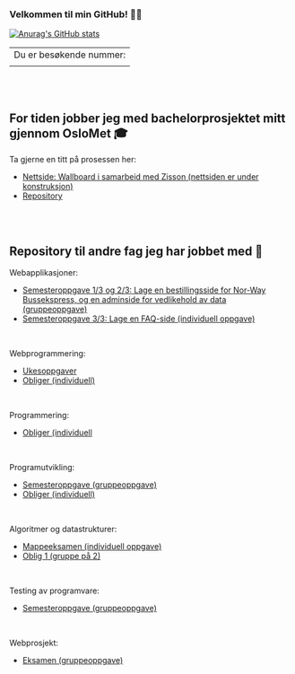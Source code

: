 ### Velkommen til min GitHub!  🌱✨

<!--
**martineea/martineea** is a ✨ _special_ ✨ repository because its `README.md` (this file) appears on your GitHub profile.

Here are some ideas to get you started:

- 🔭 I’m currently working on ...
- 🌱 I’m currently learning ...
- 👯 I’m looking to collaborate on ...
- 🤔 I’m looking for help with ...
- 💬 Ask me about ...
- 📫 How to reach me: ...
- 😄 Pronouns: ...
- ⚡ Fun fact: ...
-->


[![Anurag's GitHub stats](https://github-readme-stats.vercel.app/api/top-langs/?username=martineea&layout=compact&theme=dracula)](https://github.com/anuraghazra/github-readme-stats)

<table>
  <tr>
    <td>Du er besøkende nummer: </td>
  </tr>
    <tr>
    <td><img src="https://profile-counter.glitch.me/martineea/count.svg" alt="" /></td>
  </tr>
</table>

</br></br>

## For tiden jobber jeg med bachelorprosjektet mitt gjennom OsloMet 🎓 </br>
Ta gjerne en titt på prosessen her:
- [Nettside: Wallboard i samarbeid med Zisson (nettsiden er under konstruksjon)](https://bachelorgruppe32.github.io/#)
- [Repository](https://github.com/bachelorgruppe32/bachelorgruppe32.github.io)

</br></br>

## Repository til andre fag jeg har jobbet med 🤖 </br>

Webapplikasjoner:
- [Semesteroppgave 1/3 og 2/3: Lage en bestillingsside for Nor-Way Bussekspress, og en adminside for vedlikehold av data (gruppeoppgave)](https://github.com/martineea/WebapplikasjonerOppgave1-master/)
- [Semesteroppgave 3/3: Lage en FAQ-side (individuell oppgave)](https://github.com/martineea/Webapplikasjoner_3Individuell/)

</br>

Webprogrammering:
- [Ukesoppgaver](https://github.com/martineea/Webprogrammering_ukesoppgaver/)
- [Obliger (individuell)](https://github.com/martineea/Webprogrammering_obliger/)

</br>

Programmering:
- [Obliger (individuell](https://github.com/martineea/Programmering_obliger/)

</br>

Programutvikling:
- [Semesteroppgave (gruppeoppgave)](https://github.com/martineea/Programutvikling-Semesteroppgave-master/)
- [Obliger (individuell)](https://github.com/martineea/Programutvikling_obliger/)

</br>

Algoritmer og datastrukturer:
- [Mappeeksamen (individuell oppgave)](https://github.com/martineea/Mappeeksamen_AlgDat/)
- [Oblig 1 (gruppe på 2)](https://github.com/martineea/AlgDat_Oblig1/)

</br>

Testing av programvare:
- [Semesteroppgave (gruppeoppgave)](https://github.com/martineea/Testing-av-programvare-master/)

</br>

Webprosjekt:
- [Eksamen (gruppeoppgave)](https://github.com/martineea/Webprosjekt_Eksamen/)

</br>




<!--[![Anurag's GitHub stats](https://github-readme-stats.vercel.app/api?username=martineea&show_icons=true&theme=dracula)](https://github.com/anuraghazra/github-readme-stats)-->


